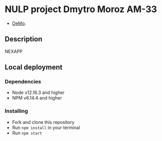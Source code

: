 # NULP project Dmytro Moroz AM-33

 - [DeMo](https://taraseman.github.io/moroz/#/).

## Description
NEXAPP

## Local deployment

### Dependencies
* Node v12.16.3 and higher
* NPM v6.14.4 and higher


### Installing
* Fork and clone this repository
* Run `npm install` in your terminal
* Run `npm start`